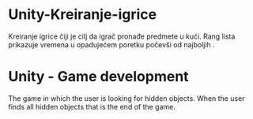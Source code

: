 # Unity-Kreiranje-igrice
Kreiranje igrice čiji je cilj da igrač pronađe predmete u kući. Rang lista prikazuje  vremena u opadujećem poretku počevši od najboljih .

# Unity - Game development
The game in which the user is looking for hidden objects. When the user finds all hidden objects that is the end of the game. 
